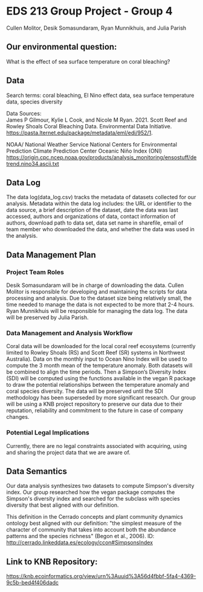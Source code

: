 # EDS 213 Group Project - Group 4

Cullen Molitor, Desik Somasundaram, Ryan Munnikhuis, and Julia Parish

## Our environmental question:
What is the effect of sea surface temperature on coral bleaching?

## Data
Search terms: coral bleaching, El Nino effect data, sea surface temperature data, species diversity

Data Sources:\
James P Gilmour, Kylie L Cook, and Nicole M Ryan. 2021. Scott Reef and Rowley Shoals Coral Bleaching Data. Environmental Data Initiative. https://pasta.lternet.edu/package/metadata/eml/edi/952/1.

NOAA/ National Weather Service National Centers for Environmental Prediction Climate Prediction Center Oceanic Niño Index (ONI) https://origin.cpc.ncep.noaa.gov/products/analysis_monitoring/ensostuff/detrend.nino34.ascii.txt


## Data Log 

The data log(data_log.csv) tracks the metadata of datasets collected for our analysis. Metadata within the data log includes: the URL or identifier to the data source, a brief description of the dataset, date the data was last accessed, authors and organizations of data, contact information of authors, download path to data set, data set name in sharefile, email of team member who downloaded the data, and whether the data was used in the analysis. 

## Data Management Plan

### Project Team Roles
Desik Somasundaram will be in charge of downloading the data. Cullen Molitor is responsible for developing and maintaining the scripts for data processing and analysis. Due to the dataset size being relatively small, the time needed to manage the data is not expected to be more that 2-4 hours. Ryan Munnikhuis will be responsible for managing the data log. The data will be preserved by Julia Parish.

### Data Management and Analysis Workflow
Coral data will be downloaded for the local coral reef ecosystems (currently limited to Rowley Shoals (RS) and Scott Reef (SR) systems in Northwest Australia). Data on the monthly input to Ocean Nino Index will be used to compute the 3 month mean of the temperature anomaly. Both datasets will be combined to align the time periods. Then a Simpson’s Diversity Index (SDI) will be computed using the functions available in the vegan R package to draw the potential relationships between the temperature anomaly and coral species diversity. The data will be preserved until the SDI methodology has been superseded by more significant research. Our group will be using a KNB project repository to preserve our data due to their reputation, reliability and commitment to the future in case of company changes. 

### Potential Legal Implications
Currently, there are no legal constraints associated with acquiring, using and sharing the project data that we are aware of.

## Data Semantics
Our data analysis synthesizes two datasets to compute Simpson's diversity index. Our group researched how the vegan package computes the
Simpson's diversity index and searched for the subclass with species diversity that best aligned with our definition. 

This definition in the Cerrado concepts and plant community dynamics ontology best aligned with our definition:
"the simplest measure of the character of community that takes into account both the abundance patterns
and the species richness" (Begon et al., 2006).
ID: http://cerrado.linkeddata.es/ecology/ccon#SimpsonsIndex

## Link to KNB Repository:
https://knb.ecoinformatics.org/view/urn%3Auuid%3A56d4fbbf-5fa4-4369-9c5b-bed4f406dadc


